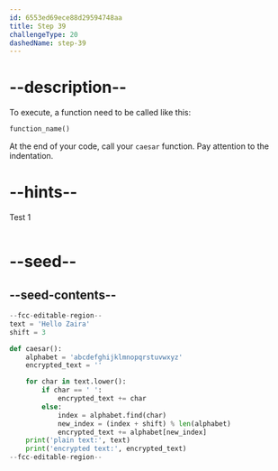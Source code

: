 ```yaml
---
id: 6553ed69ece88d29594748aa
title: Step 39
challengeType: 20
dashedName: step-39
---
```


# --description--

To execute, a function need to be called like this:

```py
function_name()
```

At the end of your code, call your `caesar` function. Pay attention to the indentation.

# --hints--

Test 1

```js

```

# --seed--

## --seed-contents--

```py
--fcc-editable-region--
text = 'Hello Zaira'
shift = 3

def caesar():
    alphabet = 'abcdefghijklmnopqrstuvwxyz'
    encrypted_text = ''

    for char in text.lower():
        if char == ' ':
            encrypted_text += char
        else:
            index = alphabet.find(char)    
            new_index = (index + shift) % len(alphabet)
            encrypted_text += alphabet[new_index]
    print('plain text:', text)
    print('encrypted text:', encrypted_text)
--fcc-editable-region--
```
